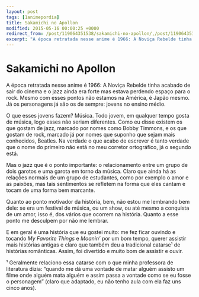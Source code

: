 ```yaml
---
layout: post
tags: [1animepordia]
title: Sakamichi no Apollon
modified: 2015-05-16 00:00:25 +0000
redirect_from: /post/119064351538/sakamichi-no-apollon/,/post/119064351538/
excerpt: "A época retratada nesse anime é 1966: A Noviça Rebelde tinha acabado de sair do cinema e o jazz ainda era forte mas estava perdendo espaço para o rock. Mesmo com esses pontos não estamos na América, é Japão mesmo. Já os personagens já são os de sempre: jovens no ensino médio."
---
```


Sakamichi no Apollon
====================

A época retratada nesse anime é 1966: A Noviça Rebelde tinha acabado de
sair do cinema e o jazz ainda era forte mas estava perdendo espaço para
o rock. Mesmo com esses pontos não estamos na América, é Japão mesmo. Já
os personagens já são os de sempre: jovens no ensino médio.

O que esses jovens fazem? Música. Todo jovem, em qualquer tempo gosta de
música, logo esses não seriam diferentes. Como eu disse existem os que
gostam de jazz, marcado por nomes como Bobby Timmons, e os que gostam de
rock, marcado já por nomes que suponho que sejam mais conhecidos,
Beatles. Na verdade o que acabo de escrever é tanto verdade que o nome
do primeiro não está no meu corretor ortográfico, já o segundo está.

Mas o jazz que é o ponto importante: o relacionamento entre um grupo de
dois garotos e uma garota em torno da música. Claro que ainda há as
relações normais de um grupo de estudantes, como por exemplo o amor e as
paixões, mas tais sentimentos se refletem na forma que eles cantam e
tocam de uma forma bem marcante.

Quanto ao ponto motivador da história, bem, não estou me lembrando bem
dele: se era um festival de música, ou um show, ou até mesmo a conquista
de um amor, isso é, dos vários que ocorrem na história. Quanto a esse
ponto me desculpem por não me lembrar.

E em geral é uma história que eu gostei muito: me fez ficar ouvindo e
tocando *My Favorite Things* e *Moanin’* por um bom tempo, querer
assistir mais histórias antigas e claro que também deu a tradicional
catarse¹ de histórias românticas. Assim, foi divertido e muito bom de
assistir e ouvir.

<!-- more -->

¹ Geralmente relaciono essa catarse com o que minha professora de
literatura dizia: “quando me dá uma vontade de matar alguém assisto um
filme onde alguém mata alguém e assim passa a vontade como se eu fosse o
personagem” (claro que adaptado, eu não tenho aula com ela faz uns cinco
anos).


